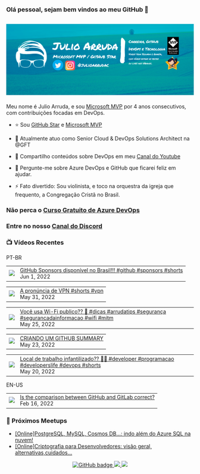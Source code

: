 ### Olá pessoal, sejam bem vindos ao meu GitHub 👋

## [![Julio Arruda Header](https://raw.githubusercontent.com/julioarruda/julioarruda/master/fundo%20github.png)](https://youtube.com/user/julioarrudac)
Meu nome é Julio Arruda, e sou [Microsoft MVP](https://mvp.microsoft.com/pt-br/PublicProfile/5002557?fullName=Julio%20%20Arruda) por 4 anos consecutivos, com contribuições focadas em DevOps.


- ⭐ Sou [GitHub Star](https://stars.github.com/profiles/julioarruda) e [Microsoft MVP](https://mvp.microsoft.com/pt-br/PublicProfile/5002557?fullName=Julio%20%20Arruda)

- 🔭 Atualmente atuo como Senior Cloud & DevOps Solutions Architect na @GFT

- 👯 Compartilho conteúdos sobre DevOps em meu [Canal do Youtube](https://youtube.com/user/julioarrudac)

- 💬 Pergunte-me sobre Azure DevOps e GitHub que ficarei feliz em ajudar.

- ⚡ Fato divertido: Sou violinista, e toco na orquestra da igreja que frequento, a Congregação Cristã no Brasil.


### Não perca o [Curso Gratuito de Azure DevOps](https://github.com/julioarruda/Curso-Azure-DevOps)

### Entre no nosso [Canal do Discord](https://discord.gg/HAr9WFYkpB)


### 📺 Vídeos Recentes

PT-BR

<!-- YOUTUBE:START --><table><tr><td><a href="https://www.youtube.com/watch?v=ZK66ak-DSFw"><img width="140px" src="https://i.ytimg.com/vi/ZK66ak-DSFw/mqdefault.jpg"></a></td>
<td><a href="https://www.youtube.com/watch?v=ZK66ak-DSFw">GitHub Sponsors disponível no Brasil!!! #github #sponsors #shorts</a><br/>Jun 1, 2022</td></tr></table>
<table><tr><td><a href="https://www.youtube.com/watch?v=EDf5vzJpWl4"><img width="140px" src="https://i.ytimg.com/vi/EDf5vzJpWl4/mqdefault.jpg"></a></td>
<td><a href="https://www.youtube.com/watch?v=EDf5vzJpWl4">A pronúncia de VPN #shorts #vpn</a><br/>May 31, 2022</td></tr></table>
<table><tr><td><a href="https://www.youtube.com/watch?v=TQyftoXU7IA"><img width="140px" src="https://i.ytimg.com/vi/TQyftoXU7IA/mqdefault.jpg"></a></td>
<td><a href="https://www.youtube.com/watch?v=TQyftoXU7IA">Você usa Wi-Fi publico?? 🤔 #dicas #arrudatips #segurança #segurancadainformacao #wifi #mitm</a><br/>May 25, 2022</td></tr></table>
<table><tr><td><a href="https://www.youtube.com/watch?v=WrdylaqrzIM"><img width="140px" src="https://i.ytimg.com/vi/WrdylaqrzIM/mqdefault.jpg"></a></td>
<td><a href="https://www.youtube.com/watch?v=WrdylaqrzIM">CRIANDO UM GITHUB SUMMARY</a><br/>May 23, 2022</td></tr></table>
<table><tr><td><a href="https://www.youtube.com/watch?v=8BJYnYnZ7fk"><img width="140px" src="https://i.ytimg.com/vi/8BJYnYnZ7fk/mqdefault.jpg"></a></td>
<td><a href="https://www.youtube.com/watch?v=8BJYnYnZ7fk">Local de trabalho infantilizado?? 🤔🤔 #developer #programacao #developerslife #devops #shorts</a><br/>May 20, 2022</td></tr></table>
<!-- YOUTUBE:END -->

EN-US
<!-- YOUTUBEEN:START --><table><tr><td><a href="https://www.youtube.com/watch?v=wHo1ftsyzNE"><img width="140px" src="https://i.ytimg.com/vi/wHo1ftsyzNE/mqdefault.jpg"></a></td>
<td><a href="https://www.youtube.com/watch?v=wHo1ftsyzNE">Is the comparison between GitHub and GitLab correct?</a><br/>Feb 16, 2022</td></tr></table>
<!-- YOUTUBEEN:END -->

### 🚀  Próximos Meetups

<!-- MEETUP:START -->
- [[Online]PostgreSQL, MySQL, Cosmos DB...: indo além do Azure SQL na nuvem!](https://www.meetup.com/net-vale/events/286287995/)
- [[Online]Criptografia para Desenvolvedores: visão geral, alternativas,cuidados...](https://www.meetup.com/net-vale/events/285861233/)
<!-- MEETUP:END -->


<p align="center">
  <a href="https://github.com/julioarruda?tab=followers">
    <img src="https://img.shields.io/github/followers/julioarruda?label=Followers&logo=GitHub&style=for-the-badge" alt="GitHub badge" />
  </a>
  <a href="http://twitter.com/julioarrudac">
    <img src="https://img.shields.io/twitter/follow/julioarrudac?label=Twitter&logo=twitter&style=for-the-badge" />
  </a>
  <a href="http://youtube.com/c/julioarruda?sub_confirmation=1">
    <img src="https://img.shields.io/youtube/views/4BYlkYtHNus?label=YouTube&logo=YouTube&style=for-the-badge" />
  </a>
</p>

<!--
**julioarruda/julioarruda** is a ✨ _special_ ✨ repository because its `README.md` (this file) appears on your GitHub profile.

Here are some ideas to get you started:

- 🔭 I’m currently working on ...
- 🌱 I’m currently learning ...
- 👯 I’m looking to collaborate on ...
- 🤔 I’m looking for help with ...
- 💬 Ask me about ...
- 📫 How to reach me: ...
- 😄 Pronouns: ...
- ⚡ Fun fact: ...
-->
